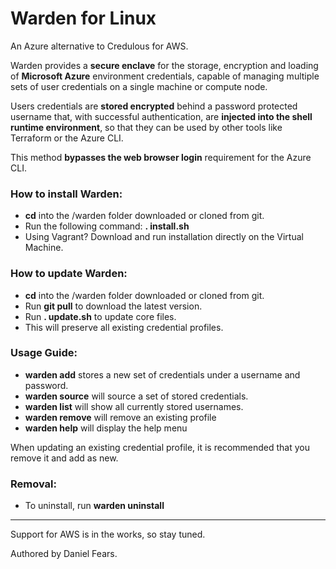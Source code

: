 # Warden for Linux

An Azure alternative to Credulous for AWS.

Warden provides a **secure enclave** for the storage, encryption and loading of **Microsoft Azure** environment credentials, capable of managing multiple sets of user credentials on a single machine or compute node.

Users credentials are **stored encrypted** behind a password protected username that, with successful authentication, are **injected into the shell runtime environment**, so that they can be used by other tools like Terraform or the Azure CLI. 

This method **bypasses the web browser login** requirement for the Azure CLI.

### How to install Warden:

* **cd** into the /warden folder downloaded or cloned from git.
* Run the following command: **. install.sh**
* Using Vagrant? Download and run installation directly on the Virtual Machine.

### How to update Warden:

* **cd** into the /warden folder downloaded or cloned from git.
* Run **git pull** to download the latest version.
* Run **. update.sh** to update core files.
* This will preserve all existing credential profiles.

### Usage Guide:

* **warden add** stores a new set of credentials under a username and password.
* **warden source** will source a set of stored credentials.
* **warden list** will show all currently stored usernames.
* **warden remove** will remove an existing profile
* **warden help** will display the help menu

When updating an existing credential profile, it is recommended that you remove it and add as new.

### Removal:

* To uninstall, run **warden uninstall**

------

Support for AWS is in the works, so stay tuned.

Authored by Daniel Fears.
